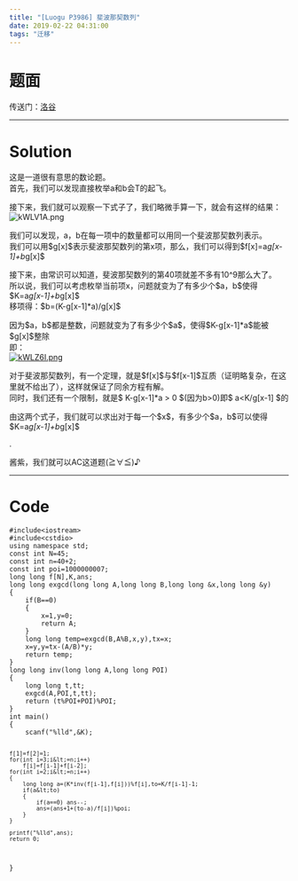 ```yaml
---
title: "[Luogu P3986] 斐波那契数列"
date: 2019-02-22 04:31:00
tags: "迁移"
---
```

<h1>题面</h1>
<p>传送门：<a href="ttps://www.luogu.org/problemnew/show/P3986" target="_blank"  rel="nofollow" >洛谷</a></p>
<hr />
<h1>Solution</h1>
<p>这是一道很有意思的数论题。<br />
首先，我们可以发现直接枚举a和b会T的起飞。</p>
<p>接下来，我们就可以观察一下式子了，我们略微手算一下，就会有这样的结果：<br />
<img src="https://s2.ax1x.com/2019/02/22/kWLV1A.png" alt="kWLV1A.png" /></p>
<p>我们可以发现，a，b在每一项中的数量都可以用同一个斐波那契数列表示。<br />
我们可以用$g[x]$表示斐波那契数列的第x项，那么，我们可以得到$f[x]=a<em>g[x-1]+b</em>g[x]$</p>
<p>接下来，由常识可以知道，斐波那契数列的第40项就差不多有10^9那么大了。<br />
所以说，我们可以考虑枚举当前项x，问题就变为了有多少个$a，b$使得 $K=a<em>g[x-1]+b</em>g[x]$<br />
移项得：$b=(K-g[x-1]*a)/g[x]$</p>
<p>因为$a，b$都是整数，问题就变为了有多少个$a$，使得$K-g[x-1]*a$能被$g[x]$整除<br />
即：<br />
<a href="https://imgchr.com/i/kWLZ6I" target="_blank"  rel="nofollow" ><img src="https://s2.ax1x.com/2019/02/22/kWLZ6I.png" alt="kWLZ6I.png" /></a></p>
<p>对于斐波那契数列，有一个定理，就是$f[x]$与$f[x-1]$互质（证明略复杂，在这里就不给出了），这样就保证了同余方程有解。<br />
同时，我们还有一个限制，就是$ K-g[x-1]*a > 0 $(因为b>0)即$ a&lt;K/g[x-1] $的</p>
<p>由这两个式子，我们就可以求出对于每一个$x$，有多少个$a，b$可以使得$K=a<em>g[x-1]+b</em>g[x]$</p>
<p>.</p>
<p>酱紫，我们就可以AC这道题(≧∀≦)♪</p>
<hr />
<h1>Code</h1>
<pre><code class="language-cpp ">#include&lt;iostream&gt;
#include&lt;cstdio&gt;
using namespace std;
const int N=45;
const int n=40+2;
const int poi=1000000007;
long long f[N],K,ans;
long long exgcd(long long A,long long B,long long &amp;x,long long &amp;y)
{
    if(B==0)
    {
        x=1,y=0;
        return A;
    }
    long long temp=exgcd(B,A%B,x,y),tx=x;
    x=y,y=tx-(A/B)*y;
    return temp;
}
long long inv(long long A,long long POI)
{
    long long t,tt;
    exgcd(A,POI,t,tt);
    return (t%POI+POI)%POI;
}
int main()
{
    scanf("%lld",&amp;K); 

    f[1]=f[2]=1;
    for(int i=3;i&lt;=n;i++)
        f[i]=f[i-1]+f[i-2];
    for(int i=2;i&lt;=n;i++)
    {
        long long a=(K*inv(f[i-1],f[i]))%f[i],to=K/f[i-1]-1;
        if(a&lt;to)
        {
            if(a==0) ans--;
            ans=(ans+1+(to-a)/f[i])%poi;
        }
    }

    printf("%lld",ans);
    return 0;
}
</code></pre>
